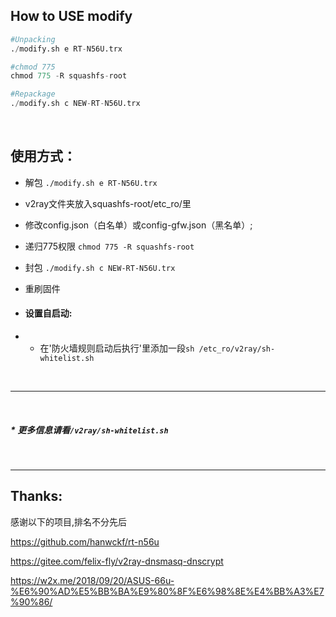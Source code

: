 ## How to USE modify

``` python
#Unpacking
./modify.sh e RT-N56U.trx

#chmod 775
chmod 775 -R squashfs-root

#Repackage
./modify.sh c NEW-RT-N56U.trx

```

<br>

## 使用方式：
* 解包
`./modify.sh e RT-N56U.trx`

* v2ray文件夹放入squashfs-root/etc_ro/里
* 修改config.json（白名单）或config-gfw.json（黑名单）;
* 递归775权限
`chmod 775 -R squashfs-root`
* 封包
`./modify.sh c NEW-RT-N56U.trx`
* 重刷固件
* #### 设置自启动:
* * 在'防火墙规则启动后执行'里添加一段`sh /etc_ro/v2ray/sh-whitelist.sh`
 
<br>

-----------------------------

<br>


 
##### * 更多信息请看`/v2ray/sh-whitelist.sh`
  
 <br>
 
-------------
## Thanks:
感谢以下的项目,排名不分先后

https://github.com/hanwckf/rt-n56u

https://gitee.com/felix-fly/v2ray-dnsmasq-dnscrypt

https://w2x.me/2018/09/20/ASUS-66u-%E6%90%AD%E5%BB%BA%E9%80%8F%E6%98%8E%E4%BB%A3%E7%90%86/

